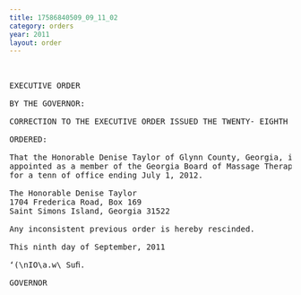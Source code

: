 ```yaml
---
title: 17586840509_09_11_02
category: orders
year: 2011
layout: order
---
```


<pre> 

EXECUTIVE ORDER

BY THE GOVERNOR:

CORRECTION TO THE EXECUTIVE ORDER ISSUED THE TWENTY- EIGHTH OF MARCH, 201 1

ORDERED:

That the Honorable Denise Taylor of Glynn County, Georgia, is
appointed as a member of the Georgia Board of Massage Therapy,
for a tenn of office ending July 1, 2012.

The Honorable Denise Taylor
1704 Frederica Road, Box 169
Saint Simons Island, Georgia 31522

Any inconsistent previous order is hereby rescinded.

This ninth day of September, 2011

‘(\nIO\a.w\ Suﬁ.

GOVERNOR

</pre>
